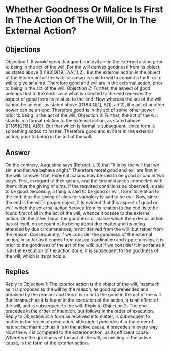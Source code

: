 # Whether Goodness Or Malice Is First In The Action Of The Will, Or In The External Action?
## Objections
Objection 1: It would seem that good and evil are in the external action prior to being in the act of the will. For the will derives goodness from its object, as stated above ([1183]Q[19], AA[1],2). But the external action is the object of the interior act of the will: for a man is said to will to commit a theft, or to will to give an alms. Therefore good and evil are in the external action, prior to being in the act of the will.
Objection 2: Further, the aspect of good belongs first to the end: since what is directed to the end receives the aspect of good from its relation to the end. Now whereas the act of the will cannot be an end, as stated above ([1184]Q[1], A[1], ad 2), the act of another power can be an end. Therefore good is in the act of some other power prior to being in the act of the will.
Objection 3: Further, the act of the will stands in a formal relation to the external action, as stated above ([1185]Q[18], A[6]). But that which is formal is subsequent; since form is something added to matter. Therefore good and evil are in the external action, prior to being in the act of the will.
## Answer
On the contrary, Augustine says (Retract. i, 9) that "it is by the will that we sin, and that we behave aright." Therefore moral good and evil are first in the will.
I answer that, External actions may be said to be good or bad in two ways. First, in regard to their genus, and the circumstances connected with them: thus the giving of alms, if the required conditions be observed, is said to be good. Secondly, a thing is said to be good or evil, from its relation to the end: thus the giving of alms for vainglory is said to be evil. Now, since the end is the will's proper object, it is evident that this aspect of good or evil, which the external action derives from its relation to the end, is to be found first of all in the act of the will, whence it passes to the external action. On the other hand, the goodness or malice which the external action has of itself, on account of its being about due matter and its being attended by due circumstances, is not derived from the will, but rather from the reason. Consequently, if we consider the goodness of the external action, in so far as it comes from reason's ordination and apprehension, it is prior to the goodness of the act of the will: but if we consider it in so far as it is in the execution of the action done, it is subsequent to the goodness of the will, which is its principle.
## Replies
Reply to Objection 1: The exterior action is the object of the will, inasmuch as it is proposed to the will by the reason, as good apprehended and ordained by the reason: and thus it is prior to the good in the act of the will. But inasmuch as it is found in the execution of the action, it is an effect of the will, and is subsequent to the will.
Reply to Objection 2: The end precedes in the order of intention, but follows in the order of execution.
Reply to Objection 3: A form as received into matter, is subsequent to matter in the order of generation, although it precedes it in the order of nature: but inasmuch as it is in the active cause, it precedes in every way. Now the will is compared to the exterior action, as its efficient cause. Wherefore the goodness of the act of the will, as existing in the active cause, is the form of the exterior action.